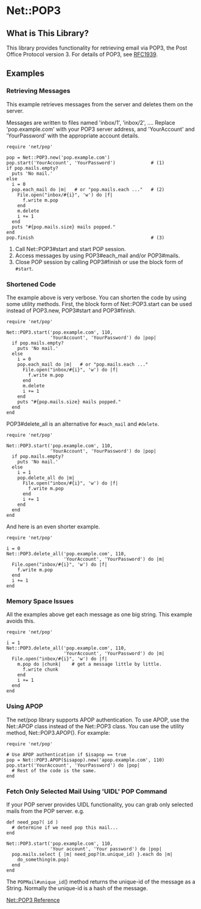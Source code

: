 # Net::POP3

## What is This Library?

This library provides functionality for retrieving email via POP3, the Post
Office Protocol version 3. For details of POP3, see [RFC1939](http://www.ietf.org/rfc/rfc1939.txt).

## Examples

### Retrieving Messages

This example retrieves messages from the server and deletes them on the
server.

Messages are written to files named 'inbox/1', 'inbox/2', .... Replace
'pop.example.com' with your POP3 server address, and 'YourAccount' and
'YourPassword' with the appropriate account details.

    require 'net/pop'

    pop = Net::POP3.new('pop.example.com')
    pop.start('YourAccount', 'YourPassword')             # (1)
    if pop.mails.empty?
      puts 'No mail.'
    else
      i = 0
      pop.each_mail do |m|   # or "pop.mails.each ..."   # (2)
        File.open("inbox/#{i}", 'w') do |f|
          f.write m.pop
        end
        m.delete
        i += 1
      end
      puts "#{pop.mails.size} mails popped."
    end
    pop.finish                                           # (3)

1.  Call Net::POP3#start and start POP session.
2.  Access messages by using POP3#each_mail and/or POP3#mails.
3.  Close POP session by calling POP3#finish or use the block form of `#start`.


### Shortened Code

The example above is very verbose. You can shorten the code by using some
utility methods. First, the block form of Net::POP3.start can be used instead
of POP3.new, POP3#start and POP3#finish.

    require 'net/pop'

    Net::POP3.start('pop.example.com', 110,
                    'YourAccount', 'YourPassword') do |pop|
      if pop.mails.empty?
        puts 'No mail.'
      else
        i = 0
        pop.each_mail do |m|   # or "pop.mails.each ..."
          File.open("inbox/#{i}", 'w') do |f|
            f.write m.pop
          end
          m.delete
          i += 1
        end
        puts "#{pop.mails.size} mails popped."
      end
    end

POP3#delete_all is an alternative for `#each_mail` and `#delete`.

    require 'net/pop'

    Net::POP3.start('pop.example.com', 110,
                    'YourAccount', 'YourPassword') do |pop|
      if pop.mails.empty?
        puts 'No mail.'
      else
        i = 1
        pop.delete_all do |m|
          File.open("inbox/#{i}", 'w') do |f|
            f.write m.pop
          end
          i += 1
        end
      end
    end

And here is an even shorter example.

    require 'net/pop'

    i = 0
    Net::POP3.delete_all('pop.example.com', 110,
                         'YourAccount', 'YourPassword') do |m|
      File.open("inbox/#{i}", 'w') do |f|
        f.write m.pop
      end
      i += 1
    end

### Memory Space Issues

All the examples above get each message as one big string. This example avoids
this.

    require 'net/pop'

    i = 1
    Net::POP3.delete_all('pop.example.com', 110,
                         'YourAccount', 'YourPassword') do |m|
      File.open("inbox/#{i}", 'w') do |f|
        m.pop do |chunk|    # get a message little by little.
          f.write chunk
        end
        i += 1
      end
    end

### Using APOP

The net/pop library supports APOP authentication. To use APOP, use the
Net::APOP class instead of the Net::POP3 class. You can use the utility
method, Net::POP3.APOP(). For example:

    require 'net/pop'

    # Use APOP authentication if $isapop == true
    pop = Net::POP3.APOP($isapop).new('apop.example.com', 110)
    pop.start('YourAccount', 'YourPassword') do |pop|
      # Rest of the code is the same.
    end

### Fetch Only Selected Mail Using 'UIDL' POP Command

If your POP server provides UIDL functionality, you can grab only selected
mails from the POP server. e.g.

    def need_pop?( id )
      # determine if we need pop this mail...
    end

    Net::POP3.start('pop.example.com', 110,
                    'Your account', 'Your password') do |pop|
      pop.mails.select { |m| need_pop?(m.unique_id) }.each do |m|
        do_something(m.pop)
      end
    end

The `POPMail#unique_id`() method returns the unique-id of the message as a
String. Normally the unique-id is a hash of the message.

[Net::POP3 Reference](https://ruby-doc.org/stdlib-2.5.0/libdoc/net/pop/rdoc/Net::POP3.html)